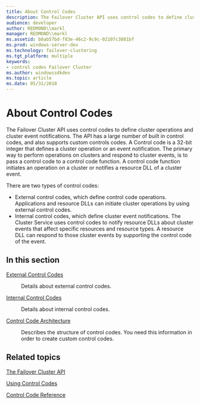 ```yaml
---
title: About Control Codes
description: The Failover Cluster API uses control codes to define cluster operations and cluster event notifications.
audience: developer
author: REDMOND\\markl
manager: REDMOND\\markl
ms.assetid: b8ab57bd-f83e-46c2-9c9c-02107c3881bf
ms.prod: windows-server-dev
ms.technology: failover-clustering
ms.tgt_platform: multiple
keywords:
- control codes Failover Cluster
ms.author: windowssdkdev
ms.topic: article
ms.date: 05/31/2018
---
```


# About Control Codes

The Failover Cluster API uses control codes to define cluster operations and cluster event notifications. The API has a large number of built in control codes, and also supports custom controls codes. A Control code is a 32-bit integer that defines a cluster operation or an event notification. The primary way to perform operations on clusters and respond to cluster events, is to pass a control code to a control code function. A control code function initiates an operation on a cluster or notifies a resource DLL of a cluster event.

There are two types of control codes:

-   External control codes, which define control code operations. Applications and resource DLLs can initiate cluster operations by using external control codes.
-   Internal control codes, which define cluster event notifications. The Cluster Service uses control codes to notify resource DLLs about cluster events that affect specific resources and resource types. A resource DLL can respond to those cluster events by supporting the control code of the event.

## In this section

<dl> <dt>

[External Control Codes](external-control-codes.md)
</dt> <dd>

Details about external control codes.

</dd> <dt>

[Internal Control Codes](internal-control-codes.md)
</dt> <dd>

Details about internal control codes.

</dd> <dt>

[Control Code Architecture](control-code-architecture.md)
</dt> <dd>

Describes the structure of control codes. You need this information in order to create custom control codes.

</dd> </dl>

## Related topics

<dl> <dt>

[The Failover Cluster API](the-server-cluster-api.md)
</dt> <dt>

[Using Control Codes](using-control-codes.md)
</dt> <dt>

[Control Code Reference](https://msdn.microsoft.com/library/aa369311)
</dt> </dl>

 

 




